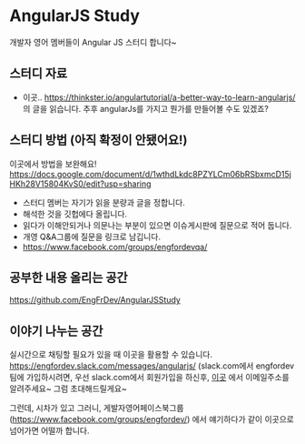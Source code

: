 AngularJS Study
==============

개발자 영어 멤버들이 Angular JS 스터디 합니다~ 

## 스터디 자료

- 이곳.. https://thinkster.io/angulartutorial/a-better-way-to-learn-angularjs/ 의 글을 읽습니다.
추후 angularJs를 가지고 뭔가를 만들어볼 수도 있겠죠?

## 스터디 방법 (아직 확정이 안됐어요!)

이곳에서 방법을 보완해요!
https://docs.google.com/document/d/1wthdLkdc8PZYLCm06bRSbxmcD15jHKh28V15804KvS0/edit?usp=sharing

- 스터디 멤버는 자기가 읽을 분량과 글을 정합니다. 
- 해석한 것을 깃헙에다 올립니다.
- 읽다가 이해안되거나 의문나는 부분이 있으면 이슈게시판에 질문으로 적어 둡니다. 
- 개영 Q&A그룹에 질문을 링크로 남깁니다.
- https://www.facebook.com/groups/engfordevqa/

## 공부한 내용 올리는 공간

https://github.com/EngFrDev/AngularJSStudy

## 이야기 나누는 공간
실시간으로 채팅할 필요가 있을 때 이곳을 활용할 수 있습니다.
https://engfordev.slack.com/messages/angularjs/
(slack.com에서 engfordev팀에 가입하시려면, 우선 slack.com에서 회원가입을 하신후, 
[이곳](https://docs.google.com/forms/d/1sabM5uuvGRmpLY7lem0UFb5z3qlI9euAnjScKFhImmc/viewform#start=invite)
에서 이메일주소를 알려주세요~ 그럼 초대해드릴게요~

그런데, 시차가 있고 그러니,
게발자영어페이스북그룹(https://www.facebook.com/groups/engfordev/) 에서 얘기하다가 같이 이곳으로 넘어가면 어떨까 합니다. 


